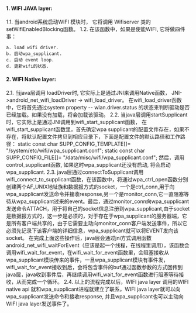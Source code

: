 #### 1. WIFI JAVA layer:
1.1. 当android系统启动WIFI 模块时， 它将调用 Wifiserver 类的setWifiEnabledBlocking函数。
1.2. 在该函数中，如果是使能WIFI, 它将做四件事：
```  
a. load wifi driver.
b. 启动wpa_supplicant.
c. 启动 event loop.
d. 更新wifi的状态.
```
#### 2. WIFI Native layer:
2.1. 当java层调用 loadDriver时, 它实际上是通过JNI来调用Native函数， JNI->android_net_wifi_loadDriver -> wifi_load_driver。
在wifi_load_driver函数中，它将首先通过system property -- wlan.driver.status 的状态来判断驱动是否已经加载。如果没有加载，将会加载该驱动。
2.2. 当java层调用startSupplicant时，它实际上是通过JNI调用到wifi_start_supplicant函数，
在wifi_start_supplicant函数里，首先确定wpa supplicant的配置文件存在，如果不存在，将默认配置文件拷贝到相应目录下，下面是配置文件的默认路径和工作路径：
static const char SUPP_CONFIG_TEMPLATE[]= "/system/etc/wifi/wpa_supplicant.conf";
static const char SUPP_CONFIG_FILE[]= "/data/misc/wifi/wpa_supplicant.conf";
然后，调用control_supplicant函数, 如果这时wpa_supplicant还没有启动, 将会启动wpa_supplicant.
2.3. java层通过connectToSupplicant调用wifi_connect_to_supplicant函数，在该函数中，将通过wpa_ctrl_open函数分别创建两个AF_UNIX地址族和数据报方式的socket，一个是ctrl_conn,用于向wpa_supplicant发送命令并接收response,另一个是monitor_conn,它一直阻塞等待从wpa_supplicant过来的event。最后，通过monitor_conn向wpa_supplicant发送命令ATTACH，用于将自己的socket信息注册到wpa_supplicant,由于socket是数据报方式的，这一步是必须的，对于存在于wpa_supplicant的服务器端，它是所有客户端共享的，由于它需要主动向monitor_conn客户端发送事件，所以它必须先记录下该客户端的详细信息，wpa_supplicant就可以将EVENT发向该socket。
在完成上面这些操作后，java层会通过jni方式调用函数android_net_wifi_waitForEvent（应该是起一个线程，在线程里调用），该函数会调用wifi_wait_for_event，在wifi_wait_for_event函数里，会阻塞接收从wpa_supplicant模块传来的事件，一旦wpa_supplicant模块有事件发，wifi_wait_for_event接收到后，会将包含事件的buf通过函数参数的方式回传到java层，java收到事件后，再继续调用wifi_wait_for_event函数进行阻塞等待接收，从而完成一个循环。
2.4. 以上的流程完成以后，WIFI java layer 调用的WIFI native api 就和wpa_supplicant进程就建立了联系，WIFI java layer就可以向wpa_supplicant发送命令和接收response, 并且wpa_supplicant也可以主动向WIFI java layer发送事件了。